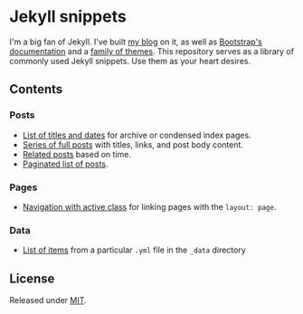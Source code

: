 # Jekyll snippets

I'm a big fan of Jekyll. I've built [my blog](http://markdotto.com) on it, as well as [Bootstrap's documentation](http://getbootstrap.com) and a [family of themes](http://getpoole.com). This repository serves as a library of commonly used Jekyll snippets. Use them as your heart desires.

## Contents

### Posts

- [List of titles and dates]() for archive or condensed index pages.
- [Series of full posts]() with titles, links, and post body content.
- [Related posts]() based on time.
- [Paginated list of posts](http://jekyllrb.com/docs/pagination/).

### Pages

- [Navigation with active class]() for linking pages with the `layout: page`.

### Data

- [List of items]() from a particular `.yml` file in the `_data` directory

## License

Released under [MIT](LICENSE).

